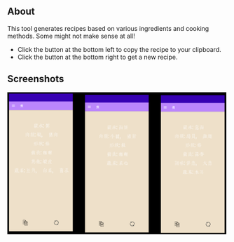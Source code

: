 ## About

This tool generates recipes based on various ingredients and cooking methods. Some might not make sense at all!

- Click the button at the bottom left to copy the recipe to your clipboard.
- Click the button at the bottom right to get a new recipe.

## Screenshots

<img src="https://github.com/mindcrunch4u/Cooking-Ideas/blob/main/about/example.png" width="500">
